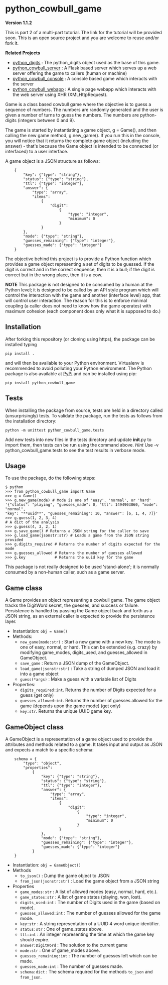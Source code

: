 # python_cowbull_game

**Version 1.1.2**

This is part 2 of a multi-part tutorial. The link for the tutorial will be provided soon.
This is an open source project and you are welcome to reuse and/or fork it.

**Related Projects**
* [python_digits](https://github.com/dsandersAzure/python_digits) : The python_digits object
used as the base of this game.
* [python_cowbull_server](https://github.com/dsandersAzure/python_cowbull_server) : A Flask
based server which serves up a web server offering the game to callers (human or machine)
* [python_cowbull_console](https://github.com/dsandersAzure/python_cowbull_console) : A
console based game which interacts with the server
* [python_cowbull_webapp](https://github.com/dsandersAzure/python_cowbull_webapp) : A single
page webapp which interacts with the web server using XHR (XMLHttpRequest).

Game is a class based cowbull game where the objective is to guess a sequence of numbers.
The numbers are randomly generated and the user is given a number of turns to guess the
numbers. The numbers are python-digits (integers between 0 and 9).

The game is started by instantiating a game object, g = Game(), and then calling the new
game method, g.new_game(). If you run this in the console, you will notice that it returns
the complete game object (including the answer) - that's because the Game object is
intended to be connected (or interfaced) to a user interface.

A game object is a JSON structure as follows:

```
    {
        "key": {"type": "string"},
        "status": {"type": "string"},
        "ttl": {"type": "integer"},
        "answer": {
            "type": "array",
            "items":
                {
                    "digit":
                        {
                            "type": "integer",
                            "minimum": 0
                        }
                }
        },
        "mode": {"type": "string"},
        "guesses_remaining": {"type": "integer"},
        "guesses_made": {"type": "integer"}
    }
```

The objective behind this project is to provide a Python function which provides a game
object representing a set of digits to be guessed. If the digit is correct and in the
correct sequence, then it is a bull; if the digit is correct but in the wrong place, then
it is a cow.

**NOTE** This package is not designed to be consumed by a human at the Python level;
it is designed to be called by an API style program which will control the interaction
with the game and another (interface level) app, that will control user interaction. 
The reason for this is to enforce minimal coupling (a caller does not need to know
how the game operates) with maximum cohesion (each component does only what it is 
supposed to do.)

## Installation
After forking this repository (or cloning using https), the package can be installed typing

```pip install .```

and will then be available to your Python environment. Virtualenv is recommended to avoid polluting your
Python environment. The Python package is also available at [PyPi](https://pypi.python.org/pypi?name=python-cowbull-game&:action=display)
and can be installed using
pip:

```pip install python_cowbull_game```

## Tests
When installing the package from source, tests are held in a directory called (unsurprisingly) tests.
To validate the package, run the tests as follows from the installation directory:

```python -m unittest python_cowbull_game.tests```

Add new tests into new files in the tests directory and update __init__.py to import them, then
tests can be run using the command above. *Hint* Use -v python_cowbull_game.tests to see the test results
in verbose mode.

## Usage
To use the package, do the following steps:

```
$ python
>>> from python_cowbull_game import Game
>>> g = Game()
>>> g.new_game(mode) # Mode is one of 'easy', 'normal', or 'hard'
'{"status": "playing", "guesses_made": 0, "ttl": 1494903060, "mode": "normal",
"key": "**uuid**", "guesses_remaining": 10, "answer": [6, 1, 4, 7]}'
>>> g.guess(1, 2, 3, 4)
# A dict of the analysis
>>> g.guess(4, 3, 2, 1)
>>> g.save_game() # Returns a JSON string for the caller to save
>>> g.load_game(jsonstr:str) # Loads a game from the JSON string provided
>>> g.digits_required # Returns the number of digits expected for the mode
>>> g.guesses_allowed # Returns the number of guesses allowed
>>> g.key             # Returns the uuid key for the game
```
This package is not really designed to be used 'stand-alone'; it is normally
consumed by a non-human caller, such as a game server.

## Game class
A Game provides an object representing a cowbull game. The game object tracks the
DigitWord secret, the guesses, and success or failure. Persistence is handled by
passing the Game object back and forth as a JSON string, as an external caller
is expected to provide the persistence layer.

* Instantiation: ```obj = Game()```
* Methods:
  * ``new_game(mode:str)`` : Start a new game with a new key. The mode is one
  of easy, normal, or hard. This can be extended (e.g. crazy) by modifying game_modes,
  digits_used, and guesses_allowed in GameObject.
  * ``save_game`` : Return a JSON dump of the GameObject.
  * ``load_game(jsonstr:str)`` : Take a string of dumped JSON and load it into a game
  object
  * ``guess(*args)`` : Make a guess with a variable list of Digits
* Properties:
  * ``digits_required:int``. Returns the number of Digits expected for a guess (get only)
  * ``guesses_allowed:int``. Returns the number of guesses allowed for the game (depends
  upon the game mode) (get only)
  * ``key:str``. Returns the unique UUID game key.



## GameObject class
A GameObject is a representation of a game object used to provide the attributes and
methods related to a game. It takes input and output as JSON and expects a match to a
specific schema:

```
    schema = {
        "type": "object",
        "properties":
            {
                "key": {"type": "string"},
                "status": {"type": "string"},
                "ttl": {"type": "integer"},
                "answer": {
                    "type": "array",
                    "items":
                        {
                            "digit":
                                {
                                    "type": "integer",
                                    "minimum": 0
                                }
                        }
                },
                "mode": {"type": "string"},
                "guesses_remaining": {"type": "integer"},
                "guesses_made": {"type": "integer"}
            }
    }
```

* Instantiation: ```obj = GameObject()``` 
* Methods
  * ``to_json()`` : Dump the game object to JSON
  * ``from_json(jsonstr:str)`` : Load the game object from a JSON string
* Properties
  * ``game_modes:str`` : A list of allowed modes (easy, normal, hard, etc.).
  * ``game_states:str`` : A list of game states (playing, won, lost).
  * ``digits_used:int`` : The number of Digits used in the game (based on mode).
  * ``guesses_allowed:int`` : The number of guesses allowed for the game mode.
  * ``key:str`` : A string representation of a UUID 4 word unique identifier.
  * ``status:str`` : One of game_states above.
  * ``ttl:int`` : An integer representing the time at which the game key 
  should expire.
  * ``answer:DigitWord`` : The solution to the current game
  * ``mode:str`` : One of game_modes above.
  * ``guesses_remaining:int`` : The number of guesses left which can be made.
  * ``guesses_made:int`` : The number of guesses made.
  * ``schema:dict`` : The schema required for the methods ``to_json`` and ``from_json``.
